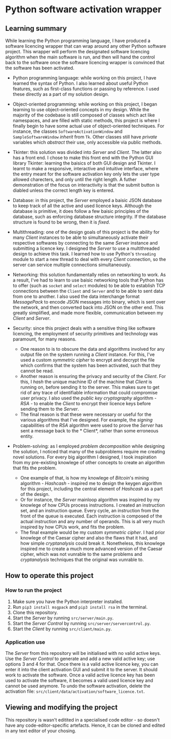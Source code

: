 # Python software activation wrapper

## Learning summary

While learning the Python programming language, I have produced a software licencing wrapper that can wrap around any other Python software project. This wrapper will perform the designated software licencing algorithm when the main software is run, and then will hand the control back to the software once the software licencing wrapper is convinced that the software has been activated.

* Python programming language: while working on this project, I have learned the syntax of Python. I also learned about useful Python features, such as first-class functions or passing by reference. I used these directly as a part of my solution design.

* Object-oriented programming: while working on this project, I began learning to use object-oriented concepts in my design. While the majority of the codebase is still composed of classes which act like namespaces, and are filled with static methods, this project is where I finally begin to have some actual use of object-oriented techniques. For instance, the classes `SoftwareActivationWindow` and `SampleSoftwareWindow` *inherit* from `Tk`. Other classes still have *private* variables which *abstract* their use, only accessible via public methods.

* Tkinter: this solution was divided into *Server* and *Client*. The latter also has a front end. I chose to make this front end with the Python GUI library Tkinter: learning the baisics of both GUI design and Tkinter. I learnt to make a responsive, interactive and intuitive interface, where the entry meant for the software activation key only lets the user type allowed charecters, and only until the right length. A futher demonstration of the focus on interactivity is that the submit button is diabled unless the correct length key is entered. 

* Database: in this project, the *Server* employed a baisic JSON database to keep track of all the active and used licence keys. Although the database is primitive, it does follow a few baisic principles of the database, such as enforcing database structure integrity. If the database structure is found to be wrong, then it is *fixed*.

* Multithreading: one of the design goals of this project is the ability for many *Client* instances to be able to simultaneously activate their respective softwares by connecting to the same *Server* instance and submitting a licence key. I designed the *Server* to use a multithreaded design to achieve this task. I learned how to use Python's `threading` module to start a new thread to deal with every *Client* connection, so the server can service multiple connections simultaneously.

* Networking: this solution fundamentally relies on networking to work. As a result, I've had to learn to use baisic networking tools that Python has to offer (such as `socket` and `select` modules) to be able to establish TCP connections between the `Client` and `Server` and to be able to sent data from one to another. I also used the data interchange format *MessagePack* to encode JSON messages into binary, which is sent over the network, and then converted back into JSON on the other end. This greatly simplified, and made more flexible, communication between my *Client* and *Server*.

* Security: since this project deals with a sensitive thing like software licencing, the employment of security primitives and technology was paramount, for many reasons.
	- One reason to is to obscure the data and algorithms involved for any output file on the system running a *Client* instance. For this, I've used a custom *symmetric cipher* to encrypt and decrypt the file which confirms that the system has been activated, such that they cannot be read. 
	- Another reason is ensuring the privacy and security of the *Client*. For this, I *hash* the unique machine ID of the machine that *Client* is running on, before sending it to the server. This makes sure to get rid of any trace of identifiable information that could compromise user privacy. I also used the *public key cryptography* algorithm - *RSA* - to enable the *Client* to encrypt their licence keys before sending them to the *Server*.
	- The final reason is that these were necessary or useful for the various algorithms that I've designed. For example, the *signing* capabilities of the *RSA* algorithm were used to prove the *Server* has sent a message back to the * Client*, rather than some erroneous entity.

* Problem-solving: as I employed *problem decomposition* while designing the solution, I noticed that many of the subproblems require me creating novel solutions. For every big algorithm I designed, I took inspiration from my pre-existing knowlege of other concepts to create an algorithm that fits the problem.
	- One example of that, is how my knowlege of *Bitcoin*'s mining algorithm - *Hashcash* - inspired me to design the keygen algorithm for this project, including the central element of *Hashcash* as a part of the design.
	- Or for instance, the *Server* mainloop algorithm was inspired by my knowlege of how CPUs process instructions. I created an instruction set, and an instruction queue. Every cycle, an instruction from the front of the queue is executed. Each instruction is composed of the actual instruction and any number of operands. This is all very much inspired by how CPUs work, and fits the problem.
	- The final example would be my custom *symmetric cipher*. I had prior knowlege of the Caesar cipher and also the flaws that it had, and how simple *cryptanalysis* could break it. Nonetheless, this knowlege inspired me to create a much more advanced version of the Caesar cipher, which was not vunrable to the same problems and *cryptanalysis* techniques that the original was vunrable to.

## How to operate this project

### How to run the project

1. Make sure you have the Python interpreter installed.
2. Run `pip3 install msgpack` and `pip3 install rsa` in the terminal.
3.  Clone this repository.
4. Start the *Server* by running `src/server/main.py`.
5. Start the *Server Control* by running `src/server/servercontrol.py`.
6. Start the *Client* by running `src/client/main.py`.

### Application use

The *Server* from this repository will be initialised with no valid active keys. Use the *Server Control* to generate and add a new valid active key; use options 3 and 4 for that. Once there is a valid active licence key, you can enter it into the client activation GUI and submit it to the server. It should work to activate the software. Once a valid active licence key has been used to activate the software, it becomes a valid used licence key and cannot be used anymore. To undo the software activation, delete the activation file: `src/client/data/activation/software_licence.txt`. 

## Viewing and  modifying  the project

This repository is wasn't editited in a specialised code editor - so doesn't have any code-editor-specific artefacts. Hence, it can be cloned and edited in any text editor of your chosing.
